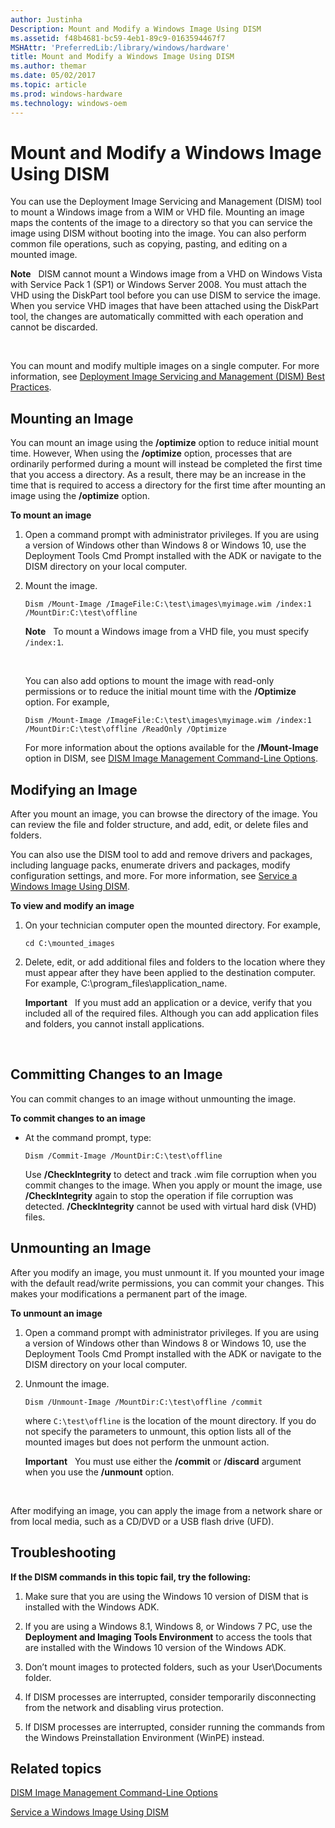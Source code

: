 ```yaml
---
author: Justinha
Description: Mount and Modify a Windows Image Using DISM
ms.assetid: f48b4681-bc59-4eb1-89c9-0163594467f7
MSHAttr: 'PreferredLib:/library/windows/hardware'
title: Mount and Modify a Windows Image Using DISM
ms.author: themar
ms.date: 05/02/2017
ms.topic: article
ms.prod: windows-hardware
ms.technology: windows-oem
---
```


# Mount and Modify a Windows Image Using DISM


You can use the Deployment Image Servicing and Management (DISM) tool to mount a Windows image from a WIM or VHD file. Mounting an image maps the contents of the image to a directory so that you can service the image using DISM without booting into the image. You can also perform common file operations, such as copying, pasting, and editing on a mounted image.

**Note**  
DISM cannot mount a Windows image from a VHD on Windows Vista with Service Pack 1 (SP1) or Windows Server 2008. You must attach the VHD using the DiskPart tool before you can use DISM to service the image. When you service VHD images that have been attached using the DiskPart tool, the changes are automatically committed with each operation and cannot be discarded.

 

You can mount and modify multiple images on a single computer. For more information, see [Deployment Image Servicing and Management (DISM) Best Practices](deployment-image-servicing-and-management--dism--best-practices.md).

## <span id="Mounting_an_Image"></span><span id="mounting_an_image"></span><span id="MOUNTING_AN_IMAGE"></span>Mounting an Image


You can mount an image using the **/optimize** option to reduce initial mount time. However, When using the **/optimize** option, processes that are ordinarily performed during a mount will instead be completed the first time that you access a directory. As a result, there may be an increase in the time that is required to access a directory for the first time after mounting an image using the **/optimize** option.

**To mount an image**

1.  Open a command prompt with administrator privileges. If you are using a version of Windows other than Windows 8 or Windows 10, use the Deployment Tools Cmd Prompt installed with the ADK or navigate to the DISM directory on your local computer.

2.  Mount the image.

    ``` syntax
    Dism /Mount-Image /ImageFile:C:\test\images\myimage.wim /index:1 /MountDir:C:\test\offline
    ```

    **Note**  
    To mount a Windows image from a VHD file, you must specify `/index:1`.

     

    You can also add options to mount the image with read-only permissions or to reduce the initial mount time with the **/Optimize** option. For example,

    ``` syntax
    Dism /Mount-Image /ImageFile:C:\test\images\myimage.wim /index:1 /MountDir:C:\test\offline /ReadOnly /Optimize
    ```

    For more information about the options available for the **/Mount-Image** option in DISM, see [DISM Image Management Command-Line Options](dism-image-management-command-line-options-s14.md).

## <span id="Modifying_an_Image"></span><span id="modifying_an_image"></span><span id="MODIFYING_AN_IMAGE"></span>Modifying an Image


After you mount an image, you can browse the directory of the image. You can review the file and folder structure, and add, edit, or delete files and folders.

You can also use the DISM tool to add and remove drivers and packages, including language packs, enumerate drivers and packages, modify configuration settings, and more. For more information, see [Service a Windows Image Using DISM](service-a-windows-image-using-dism.md).

**To view and modify an image**

1.  On your technician computer open the mounted directory. For example,

    ``` syntax
    cd C:\mounted_images
    ```

2.  Delete, edit, or add additional files and folders to the location where they must appear after they have been applied to the destination computer. For example, C:\\program\_files\\application\_name.

    **Important**  
    If you must add an application or a device, verify that you included all of the required files. Although you can add application files and folders, you cannot install applications.

     

## <span id="Committing_Changes_to_an_Image"></span><span id="committing_changes_to_an_image"></span><span id="COMMITTING_CHANGES_TO_AN_IMAGE"></span>Committing Changes to an Image


You can commit changes to an image without unmounting the image.

**To commit changes to an image**

-   At the command prompt, type:

    ``` syntax
    Dism /Commit-Image /MountDir:C:\test\offline
    ```

    Use **/CheckIntegrity** to detect and track .wim file corruption when you commit changes to the image. When you apply or mount the image, use **/CheckIntegrity** again to stop the operation if file corruption was detected. **/CheckIntegrity** cannot be used with virtual hard disk (VHD) files.

## <span id="Unmounting_an_Image"></span><span id="unmounting_an_image"></span><span id="UNMOUNTING_AN_IMAGE"></span>Unmounting an Image


After you modify an image, you must unmount it. If you mounted your image with the default read/write permissions, you can commit your changes. This makes your modifications a permanent part of the image.

**To unmount an image**

1.  Open a command prompt with administrator privileges. If you are using a version of Windows other than Windows 8 or Windows 10, use the Deployment Tools Cmd Prompt installed with the ADK or navigate to the DISM directory on your local computer.


2.  Unmount the image.

    ``` syntax
    Dism /Unmount-Image /MountDir:C:\test\offline /commit
    ```

    where `C:\test\offline` is the location of the mount directory. If you do not specify the parameters to unmount, this option lists all of the mounted images but does not perform the unmount action.

    **Important**  
    You must use either the **/commit** or **/discard** argument when you use the **/unmount** option.

     

After modifying an image, you can apply the image from a network share or from local media, such as a CD/DVD or a USB flash drive (UFD).

## <span id="Troubleshooting"></span><span id="troubleshooting"></span><span id="TROUBLESHOOTING"></span>Troubleshooting


**If the DISM commands in this topic fail, try the following:**

1.  Make sure that you are using the Windows 10 version of DISM that is installed with the Windows ADK.

2.  If you are using a Windows 8.1, Windows 8, or Windows 7 PC, use the **Deployment and Imaging Tools Environment** to access the tools that are installed with the Windows 10 version of the Windows ADK.

3.  Don’t mount images to protected folders, such as your User\\Documents folder.

4.  If DISM processes are interrupted, consider temporarily disconnecting from the network and disabling virus protection.

5.  If DISM processes are interrupted, consider running the commands from the Windows Preinstallation Environment (WinPE) instead.

## <span id="related_topics"></span>Related topics


[DISM Image Management Command-Line Options](dism-image-management-command-line-options-s14.md)

[Service a Windows Image Using DISM](service-a-windows-image-using-dism.md)

 

 






